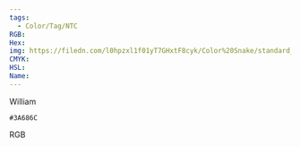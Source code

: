 ```yaml
---
tags:
  - Color/Tag/NTC
RGB:
Hex:
img: https://filedn.com/l0hpzxl1f01yT7GHxtF8cyk/Color%20Snake/standard_csv_to_svg//3A686C.svg
CMYK:
HSL:
Name:
---
```

William
```palette
#3A686C
```
RGB
